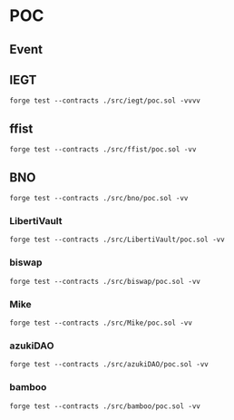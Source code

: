 # POC

## Event

## IEGT

```shell
forge test --contracts ./src/iegt/poc.sol -vvvv
```

## ffist

```shell
forge test --contracts ./src/ffist/poc.sol -vv
```

## BNO

```shell
forge test --contracts ./src/bno/poc.sol -vv
```

### LibertiVault

```shell
forge test --contracts ./src/LibertiVault/poc.sol -vv
```

### biswap

```shell
forge test --contracts ./src/biswap/poc.sol -vv
```

### Mike

```shell
forge test --contracts ./src/Mike/poc.sol -vv
```

### azukiDAO

```shell
forge test --contracts ./src/azukiDAO/poc.sol -vv
```

### bamboo

```shell
forge test --contracts ./src/bamboo/poc.sol -vv
```
